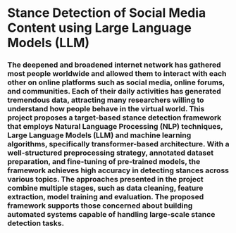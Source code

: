 # Stance Detection of Social Media Content using Large Language Models (LLM)

### The deepened and broadened internet network has gathered most people worldwide and allowed them to interact with each other on online platforms such as social media, online forums, and communities. Each of their daily activities has generated tremendous data, attracting many researchers willing to understand how people behave in the virtual world. This project proposes a target-based stance detection framework that employs Natural Language Processing (NLP) techniques, Large Language Models (LLM) and machine learning algorithms, specifically transformer-based architecture. With a well-structured preprocessing strategy, annotated dataset preparation, and fine-tuning of pre-trained models, the framework achieves high accuracy in detecting stances across various topics. The approaches presented in the project combine multiple stages, such as data cleaning, feature extraction, model training and evaluation. The proposed framework supports those concerned about building automated systems capable of handling large-scale stance detection tasks.
